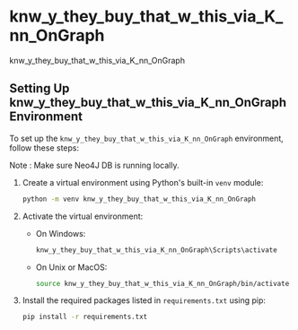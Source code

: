 # knw_y_they_buy_that_w_this_via_K_nn_OnGraph
knw_y_they_buy_that_w_this_via_K_nn_OnGraph

## Setting Up knw_y_they_buy_that_w_this_via_K_nn_OnGraph Environment

To set up the `knw_y_they_buy_that_w_this_via_K_nn_OnGraph` environment, follow these steps:

Note : Make sure Neo4J DB is running locally. 

1. Create a virtual environment using Python's built-in `venv` module:

    ```bash
    python -m venv knw_y_they_buy_that_w_this_via_K_nn_OnGraph
    ```

2. Activate the virtual environment:

    - On Windows:

        ```bash
        knw_y_they_buy_that_w_this_via_K_nn_OnGraph\Scripts\activate
        ```

    - On Unix or MacOS:

        ```bash
        source knw_y_they_buy_that_w_this_via_K_nn_OnGraph/bin/activate
        ```

3. Install the required packages listed in `requirements.txt` using pip:

    ```bash
    pip install -r requirements.txt
    ```

